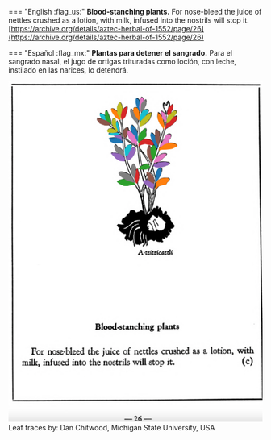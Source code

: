 
=== "English :flag_us:"
    **Blood-stanching plants.** For nose-bleed the juice of nettles crushed as a lotion, with milk, infused into the nostrils will stop it.  
    [https://archive.org/details/aztec-herbal-of-1552/page/26](https://archive.org/details/aztec-herbal-of-1552/page/26)  


=== "Español :flag_mx:"
    **Plantas para detener el sangrado.** Para el sangrado nasal, el jugo de ortigas trituradas como loción, con leche, instilado en las narices, lo detendrá.  


![D_p026.png](assets/D_p026.png)  
Leaf traces by: Dan Chitwood, Michigan State University, USA  